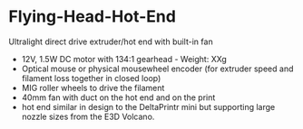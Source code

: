 # Flying-Head-Hot-End
Ultralight direct drive extruder/hot end with built-in fan

- 12V, 1.5W DC motor with 134:1 gearhead - Weight: XXg
- Optical mouse or physical mousewheel encoder (for extruder speed and filament loss together in closed loop)
- MIG roller wheels to drive the filament
- 40mm fan with duct on the hot end and on the print
- hot end similar in design to the DeltaPrintr mini but supporting large nozzle sizes from the E3D Volcano.
